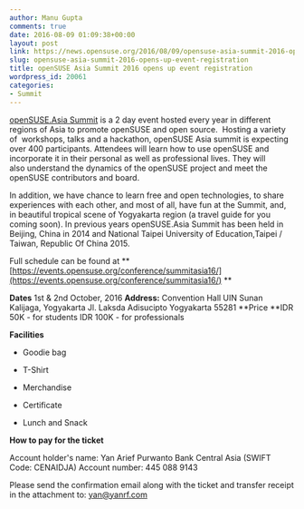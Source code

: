 ```yaml
---
author: Manu Gupta
comments: true
date: 2016-08-09 01:09:38+00:00
layout: post
link: https://news.opensuse.org/2016/08/09/opensuse-asia-summit-2016-opens-up-event-registration/
slug: opensuse-asia-summit-2016-opens-up-event-registration
title: openSUSE Asia Summit 2016 opens up event registration
wordpress_id: 20061
categories:
- Summit
---
```


[openSUSE.Asia Summit](https://events.opensuse.org/conference/summitasia16/) is a 2 day event hosted every year in different regions of Asia to promote openSUSE and open source.  Hosting a variety of  workshops, talks and a hackathon, openSUSE Asia summit is expecting over 400 participants. Attendees will learn how to use openSUSE and incorporate it in their personal as well as professional lives. They will also understand the dynamics of the openSUSE project and meet the openSUSE contributors and board.

In addition, we have chance to learn free and open technologies, to share experiences with each other, and most of all, have fun at the Summit, and, in beautiful tropical scene of Yogyakarta region (a travel guide for you coming soon). In previous years openSUSE.Asia Summit has been held in Beijing, China in 2014 and National Taipei University of Education,Taipei / Taiwan, Republic Of China 2015.

Full schedule can be found at ** [https://events.opensuse.org/conference/summitasia16/](https://events.opensuse.org/conference/summitasia16/)
**

**Dates** 1st & 2nd October, 2016
**Address:** Convention Hall UIN Sunan Kalijaga, Yogyakarta
Jl. Laksda Adisucipto Yogyakarta 55281
**Price
**IDR 50K - for students
IDR 100K - for professionals

**Facilities**



 	
  * Goodie bag

 	
  * T-Shirt

 	
  * Merchandise

 	
  * Certificate

 	
  * Lunch and Snack


**How to pay for the ticket**













Account holder's name: Yan Arief Purwanto
Bank Central Asia (SWIFT Code: CENAIDJA)
Account number: 445 088 9143













Please send the confirmation email along with the ticket and transfer receipt in the attachment to:
yan@yanrf.com



 	    


